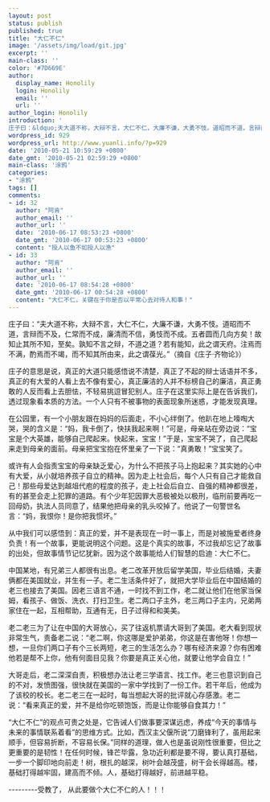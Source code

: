 ```yaml
---
layout: post
status: publish
published: true
title: "大仁不仁"
image: '/assets/img/load/git.jpg'
excerpt: ''
main-class: ''
color: '#7D669E'
author:
  display_name: Honolily
  login: Honolily
  email: ''
  url: ''
author_login: Honolily
introduction: '
庄子曰：&ldquo;夫大道不称，大辩不言，大仁不仁，大廉不谦，大勇不忮。道昭而不道，言辩而不及，仁常而不成，廉清而不信，勇忮而不成。五者圆而几向方矣！故知止其所不知，至矣。孰知不言之辩，不道之道？若有能知，此之谓天府。注焉而不满，酌焉而不竭，而不知其所由来，此之谓葆光。&rdquo;（摘自《庄子&middot;齐物论》） '
wordpress_id: 929
wordpress_url: http://www.yuanli.info/?p=929
date: '2010-05-21 10:59:29 +0800'
date_gmt: '2010-05-21 02:59:29 +0800'
main-class: '涂鸦'
categories:
- "涂鸦"
tags: []
comments:
- id: 32
  author: "阿肯"
  author_email: ''
  author_url: ''
  date: '2010-06-17 08:53:23 +0800'
  date_gmt: '2010-06-17 00:53:23 +0800'
  content: "授人以鱼不如授人以渔"
- id: 33
  author: "阿肯"
  author_email: ''
  author_url: ''
  date: '2010-06-17 08:54:28 +0800'
  date_gmt: '2010-06-17 00:54:28 +0800'
  content: "大仁不仁，关键在于你是否以平常心去对待人和事！"
---
```


庄子曰：&ldquo;夫大道不称，大辩不言，大仁不仁，大廉不谦，大勇不忮。道昭而不道，言辩而不及，仁常而不成，廉清而不信，勇忮而不成。五者圆而几向方矣！故知止其所不知，至矣。孰知不言之辩，不道之道？若有能知，此之谓天府。注焉而不满，酌焉而不竭，而不知其所由来，此之谓葆光。&rdquo;（摘自《庄子&middot;齐物论》） 

庄子的意思是说，真正的大道只能感悟说不清楚，真正了不起的辩士话语并不多，真正的有大爱的人看上去不像有爱心，真正廉洁的人并不标榜自己的廉洁，真正勇敢的人反而看上去胆怯，不轻易挑逗冒犯别人。庄子在这里实际上是在告诉我们，透过现象看本质的方法。一个人只有不被事物的表面现象所迷惑，才能发现真理。 

在公园里，有一个小朋友跟在妈妈的后面走，不小心绊倒了。他趴在地上嚎啕大哭，哭的含义是：&ldquo;妈，我卡倒了，快扶我起来啊！&rdquo;可是，母亲站在旁边说：&ldquo;宝宝是个大英雄，能够自己爬起来。快起来，宝宝！&rdquo;于是，宝宝不哭了，自己爬起来走到母亲的面前。母亲把宝宝抱在怀里亲了一下说：&ldquo;真勇敢！&rdquo;宝宝笑了。

或许有人会指责宝宝的母亲缺乏爱心，为什么不把孩子马上抱起来？其实她的心中有大爱，从小就培养孩子自立的精神。因为走上社会后，每个人只有自己才能救自己！那些母爱达到越俎代庖的程度的孩子，走上社会后自立、自强的精神都很差，有的甚至会走上犯罪的道路。有个少年犯因罪大恶极被处以极刑，临刑前要再吃一回母奶，执法人员同意了，结果他把母亲的乳头咬掉了。他说了一句警世名言：&ldquo;妈，我恨你！是你把我惯坏。&rdquo;

从中我们可以感悟到：真正的爱，并不是表现在一时一事上，而是对被施爱者终身负责！有一个故事，更能说明这个问题。这是个真实的故事，不过我却忘记了故事的出处，但故事情节记忆犹新。因为这个故事能给人们智慧的启迪：大仁不仁。

中国某地，有兄弟三人都很有出息。老二改革开放后留学美国，毕业后结婚，夫妻俩都在美国就业，并生有一子。老二生活条件好了，就把大学毕业后在中国结婚的老三也接去了美国。因老三语言不通，一时找不到工作，老二就让他们在他家当保姆，看孩子、做饭、洗衣、打扫卫生。老二两口子主外，老三两口子主内，兄弟两家住在一起，互相帮助，互通有无，日子过得和和美美。

老二老三为了让在中国的大哥放心，买了往返机票请大哥到了美国。老大看到现状非常生气，责备老二说：&ldquo;老二啊，你这哪是爱护弟弟，你这是在害他呀！你想一想，一旦你们两口子有个三长两短，老三的生活怎么办？哪有经济来源？你有困难他若是帮不上你，他有何面目见我？你要是真正关心他，就要让他学会自立！&rdquo;

大哥走后，老二深深自责，积极想办法让老三学语言、找工作。老三也意识到自己的不对，发愤图强，很快就在美国的一家中学找到了一份工作。若干年后，他成为了该校的校长。老二老三在一起时，每当想起大哥的批评就心存感激。老二说：&ldquo;看来真正的爱，并不是给你吃顿饱饭，而是让你能够自食其力！&rdquo;

&ldquo;大仁不仁&rdquo;的观点可贵之处是，它告诫人们做事要深谋远虑，养成&ldquo;今天的事情与未来的事情联系着看&rdquo;的思维方式。比如，西汉主父偃所说&ldquo;刀磨锋利了，虽用起来顺手，但容易折断，不容易长保。&rdquo;同样的道理，做人也是虽说刚性很重要，但比之更重要的是韧性！在任何时候，锋芒毕露，急功近利都是要不得，要认真打基础，一步一个脚印地向前走！树，根扎的越深，树叶会越茂盛，树干会长得越高。楼，基础打得越牢固，建高而不倾。人，基础打得越好，前进越平稳。&nbsp;

---------受教了， 从此要做个大仁不仁的人！！！

